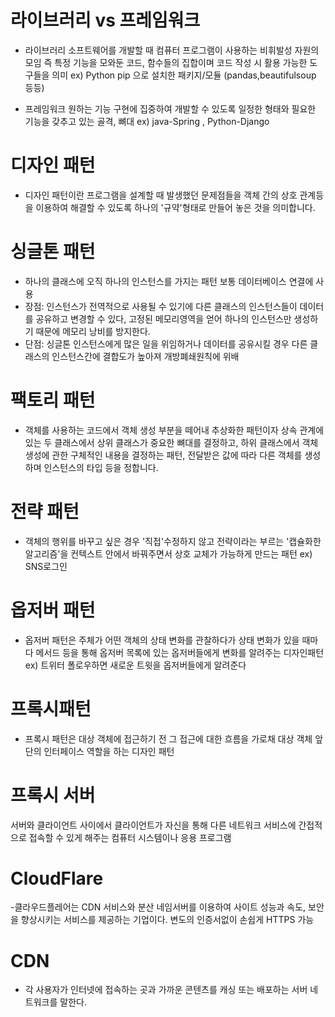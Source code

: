 # 라이브러리 vs 프레임워크

- 라이브러리
  소프트웨어를 개발할 때 컴퓨터 프로그램이 사용하는 비휘발성 자원의 모임
  즉 특정 기능을 모와둔 코드, 함수들의 집합이며 코드 작성 시 활용 가능한 도구들을 의미
  ex) Python pip 으로 설치한 패키지/모듈 (pandas,beautifulsoup 등등)

- 프레임워크
  원하는 기능 구현에 집중하여 개발할 수 있도록 일정한 형태와 필요한 기능을 갖추고 있는 골격, 뼈대
  ex) java-Spring , Python-Django

# 디자인 패턴

- 디자인 패턴이란 프로그램을 설계할 때 발생했던 문제점들을 객체 간의
  상호 관계등을 이용하여 해결할 수 있도록 하나의 '규약'형태로 만들어 놓은 것을 의미합니다.

# 싱글톤 패턴

- 하나의 클래스에 오직 하나의 인스턴스를 가지는 패턴
  보통 데이터베이스 연결에 사용
- 장점: 인스턴스가 전역적으로 사용될 수 있기에 다른 클래스의 인스턴스들이 데이터를 공유하고 변경할 수 있다, 고정된 메모리영역을 얻어 하나의 인스턴스만 생성하기 때문에 메모리 낭비를 방지한다.
- 단점: 싱글톤 인스턴스에게 많은 일을 위임하거나 데이터를 공유시킬 경우 다른 클래스의 인스턴스간에 결합도가 높아져 개방폐쇄원칙에 위배

# 팩토리 패턴

- 객체를 사용하는 코드에서 객체 생성 부분을 떼어내 추상화한 패턴이자 상속 관계에 있는 두 클래스에서 상위 클래스가 중요한 뼈대를 결정하고, 하위 클래스에서 객체 생성에 관한 구체적인 내용을 결정하는 패턴, 전달받은 값에 따라 다른 객체를 생성하며 인스턴스의 타입 등을 정합니다.

# 전략 패턴

- 객체의 행위를 바꾸고 싶은 경우 '직접'수정하지 않고 전략이라는 부르는 '캡슐화한 알고리즘'을 컨텍스트 안에서 바꿔주면서 상호 교체가 가능하게 만드는 패턴
  ex) SNS로그인

# 옵저버 패턴

- 옵저버 패턴은 주체가 어떤 객체의 상태 변화를 관찰하다가 상태 변화가 있을 때마다 메서드 등을 통해 옵저버 목록에 있는 옵저버들에게 변화를 알려주는 디자인패턴
  ex) 트위터 폴로우하면 새로운 트윗을 옵저버들에게 알려준다

# 프록시패턴

- 프록시 패턴은 대상 객체에 접근하기 전 그 접근에 대한 흐름을 가로채 대상 객체 앞단의 인터페이스 역할을 하는 디자인 패턴

# 프록시 서버

서버와 클라이언트 사이에서 클라이언트가 자신을 통해 다른 네트워크 서비스에 간접적으로 접속할 수 있게 해주는 컴퓨터 시스템이나 응용 프로그램

# CloudFlare

-클라우드플레어는 CDN 서비스와 분산 네임서버를 이용하여 사이트 성능과 속도, 보안을 향상시키는 서비스를 제공하는 기업이다.
변도의 인증서없이 손쉽게 HTTPS 가능

# CDN

- 각 사용자가 인터넷에 접속하는 곳과 가까운 콘텐츠를 캐싱 또는 배포하는 서버 네트워크를 말한다.
